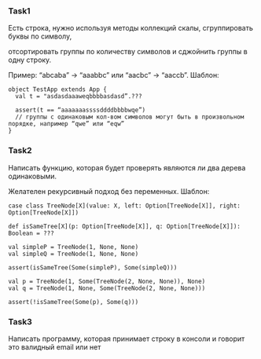 ### Task1
Есть строка, нужно используя методы коллекций скалы, сгруппировать буквы по символу, 

отсортировать группы по количеству символов и сджойнить группы в одну строку. 

Пример: “abcaba” -> “aaabbc” или “aacbc” -> “aaccb”. Шаблон:

```
object TestApp extends App {
  val t = "asdasdaaaweqbbbbasdasd”.???
 
  assert(t == “aaaaaaassssddddbbbbwqe”) 
  // группы с одинаковым кол-вом символов могут быть в произвольном порядке, например “qwe” или “eqw”
}
```

### Task2
Написать функцию, которая будет проверять являются ли два дерева одинаковыми. 

Желателен рекурсивный подход без переменных. Шаблон:
```
case class TreeNode[X](value: X, left: Option[TreeNode[X]], right: Option[TreeNode[X]])

def isSameTree[X](p: Option[TreeNode[X]], q: Option[TreeNode[X]]): Boolean = ??? 

val simpleP = TreeNode(1, None, None)
val simpleQ = TreeNode(1, None, None)

assert(isSameTree(Some(simpleP), Some(simpleQ)))

val p = TreeNode(1, Some(TreeNode(2, None, None)), None)
val q = TreeNode(1, None, Some(TreeNode(2, None, None)))

assert(!isSameTree(Some(p), Some(q)))
```

### Task3
Написать программу, которая принимает строку в консоли и говорит это валидный email или нет